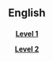<h2> 
<p align="center">
English
</p>
</h2>

<h4>
<p align="center">
  <a href="https://english-homework.github.io/KidooLand/A">Level 1</a>
  <br>
</p>
<p align="center">
  <a href="https://english-homework.github.io/KidooLand/B">Level 2</a>
  <br>
</p>

<!--<p align="center">
  <a href="https://english-homework.github.io/KidooLand/Year3">Year 3</a>
  <br>
</p>
<p align="center">
  <a href="https://english-homework.github.io/KidooLand/Year4">Year 4</a>
  <br>
</p>
</h4>-->
